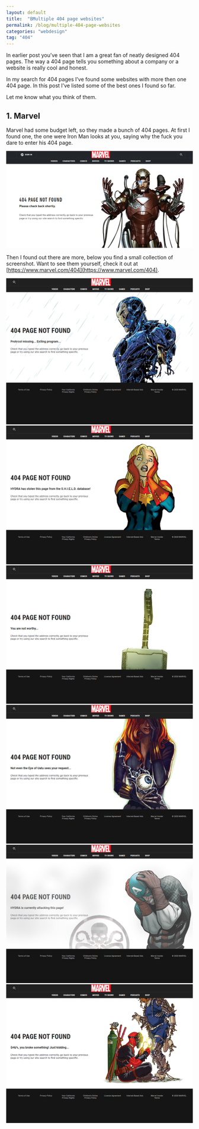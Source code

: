 ```yaml
---
layout: default
title:  "BMultiple 404 page websites"
permalink: /blog/multiple-404-page-websites
categories: "webdesign"
tag: "404"
---
```


In earlier post you’ve seen that I am a great fan of neatly designed 404 pages. The way a 404 page tells you something about a company or a website is really cool and honest.

In my search for 404 pages I’ve found some websites with more then one 404 page. In this post I’ve listed some of the best ones I found so far.

Let me know what you think of them.

## 1. Marvel

Marvel had some budget left, so they made a bunch of 404 pages. At first I found one, the one were Iron Man looks at you, saying why the fuck you dare to enter his 404 page.

![Marvel 404 page](/assets/images/marvel.com-404-0.png)

Then I found out there are more, below you find a small collection of screenshot. Want to see them yourself, check it out at [https://www.marvel.com/404](https://www.marvel.com/404).

![Marvel 404 page](/assets/images/marvel.com-404-1.png)
![Marvel 404 page](/assets/images/marvel.com-404-2.png)
![Marvel 404 page](/assets/images/marvel.com-404-3.png)
![Marvel 404 page](/assets/images/marvel.com-404-4.png)
![Marvel 404 page](/assets/images/marvel.com-404-5.png)
![Marvel 404 page](/assets/images/marvel.com-404-6.png)
